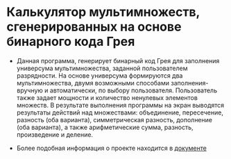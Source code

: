 # Калькулятор мультимножеств, сгенерированных на основе бинарного кода Грея

- Данная программа, генерирует бинарный код Грея для заполнения универсума мультимножества, заданной пользователем разрядности. На основе универсума формируются два мультимножества, двумя возможными способами заполнения- вручную и автоматически, по выбору пользователя. Пользователь также задает мощности и количество ненулевых элементов множеств. В результате выполнения программы на экран выводятся результаты действий над множествами: объединение, пересечение, разность (оба варианта), симметрическая разность, дополнение (оба варианта), а также арифметические сумма, разность, произведение и деление.

- Более подобная информация о проекте находится в [документе](https://github.com/Olexas/Multisets-Calculator/blob/master/Отчет.pdf)
